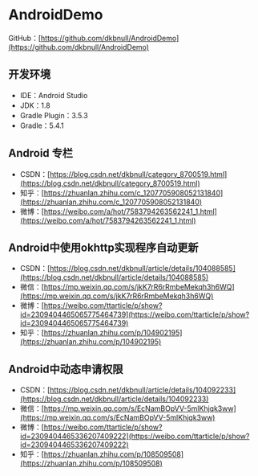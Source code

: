 # AndroidDemo
GitHub：[https://github.com/dkbnull/AndroidDemo](https://github.com/dkbnull/AndroidDemo)

## 开发环境

- IDE：Android Studio
- JDK：1.8
- Gradle Plugin：3.5.3
- Gradle：5.4.1

## Android 专栏

* CSDN：[https://blog.csdn.net/dkbnull/category_8700519.html](https://blog.csdn.net/dkbnull/category_8700519.html)
* 知乎：[https://zhuanlan.zhihu.com/c_1207705908052131840](https://zhuanlan.zhihu.com/c_1207705908052131840)
* 微博：[https://weibo.com/a/hot/7583794263562241_1.html](https://weibo.com/a/hot/7583794263562241_1.html)

## Android中使用okhttp实现程序自动更新

* CSDN：[https://blog.csdn.net/dkbnull/article/details/104088585](https://blog.csdn.net/dkbnull/article/details/104088585)
* 微信：[https://mp.weixin.qq.com/s/jkK7rR6rRmbeMekqh3h6WQ](https://mp.weixin.qq.com/s/jkK7rR6rRmbeMekqh3h6WQ)
* 微博：[https://weibo.com/ttarticle/p/show?id=2309404465065775464739](https://weibo.com/ttarticle/p/show?id=2309404465065775464739)
* 知乎：[https://zhuanlan.zhihu.com/p/104902195](https://zhuanlan.zhihu.com/p/104902195)

## Android中动态申请权限

* CSDN：[https://blog.csdn.net/dkbnull/article/details/104092233](https://blog.csdn.net/dkbnull/article/details/104092233)
* 微信：[https://mp.weixin.qq.com/s/EcNamBOpVV-5mlKhjqk3ww](https://mp.weixin.qq.com/s/EcNamBOpVV-5mlKhjqk3ww)
* 微博：[https://weibo.com/ttarticle/p/show?id=2309404465336207409222](https://weibo.com/ttarticle/p/show?id=2309404465336207409222)
* 知乎：[https://zhuanlan.zhihu.com/p/108509508](https://zhuanlan.zhihu.com/p/108509508)

